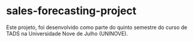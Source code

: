 # sales-forecasting-project
Este projeto, foi desenvolvido como parte do quinto semestre do curso de TADS na Universidade Nove de Julho (UNINOVE).
